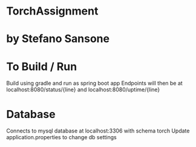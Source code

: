 # TorchAssignment
# by Stefano Sansone

# To Build / Run
Build using gradle and run as spring boot app
Endpoints will then be at localhost:8080/status/{line} and localhost:8080/uptime/{line} 

# Database
Connects to mysql database at localhost:3306 with schema torch
Update application.properties to change db settings
